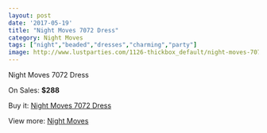 ```yaml
---
layout: post
date: '2017-05-19'
title: "Night Moves 7072 Dress"
category: Night Moves
tags: ["night","beaded","dresses","charming","party"]
image: http://www.lustparties.com/1126-thickbox_default/night-moves-7072-dress.jpg
---
```

Night Moves 7072 Dress

On Sales: **$288**
<a href="https://www.lustparties.com/en/night-moves/366-night-moves-7072-dress.html"><amp-img layout="responsive" width="600" height="600" src="//www.lustparties.com/1126-thickbox_default/night-moves-7072-dress.jpg" alt="Night Moves 7072 Dress 0" /></a>
<a href="https://www.lustparties.com/en/night-moves/366-night-moves-7072-dress.html"><amp-img layout="responsive" width="600" height="600" src="//www.lustparties.com/1128-thickbox_default/night-moves-7072-dress.jpg" alt="Night Moves 7072 Dress 1" /></a>
<a href="https://www.lustparties.com/en/night-moves/366-night-moves-7072-dress.html"><amp-img layout="responsive" width="600" height="600" src="//www.lustparties.com/1127-thickbox_default/night-moves-7072-dress.jpg" alt="Night Moves 7072 Dress 2" /></a>

Buy it: [Night Moves 7072 Dress](https://www.lustparties.com/en/night-moves/366-night-moves-7072-dress.html "Night Moves 7072 Dress")

View more: [Night Moves](https://www.lustparties.com/en/3-night-moves "Night Moves")